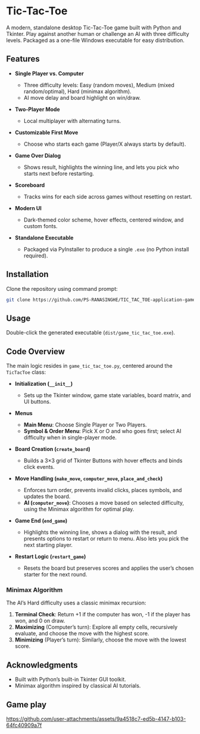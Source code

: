 # Tic-Tac-Toe

A modern, standalone desktop Tic-Tac-Toe game built with Python and Tkinter. Play against another human or challenge an AI with three difficulty levels. Packaged as a one-file Windows executable for easy distribution.

## Features

* **Single Player vs. Computer**

  * Three difficulty levels: Easy (random moves), Medium (mixed random/optimal), Hard (minimax algorithm).
  * AI move delay and board highlight on win/draw.
* **Two-Player Mode**

  * Local multiplayer with alternating turns.
* **Customizable First Move**

  * Choose who starts each game (Player/X always starts by default).
* **Game Over Dialog**

  * Shows result, highlights the winning line, and lets you pick who starts next before restarting.
* **Scoreboard**

  * Tracks wins for each side across games without resetting on restart.
* **Modern UI**

  * Dark-themed color scheme, hover effects, centered window, and custom fonts.
* **Standalone Executable**

  * Packaged via PyInstaller to produce a single `.exe` (no Python install required).

## Installation

 Clone the repository using command prompt:

   ```bash
   git clone https://github.com/PS-RANASINGHE/TIC_TAC_TOE-application-game
   ```


## Usage

Double-click the generated executable (`dist/game_tic_tac_toe.exe`).


## Code Overview

The main logic resides in `game_tic_tac_toe.py`, centered around the `TicTacToe` class:

* **Initialization (`__init__`)**

  * Sets up the Tkinter window, game state variables, board matrix, and UI buttons.
* **Menus**

  * **Main Menu**: Choose Single Player or Two Players.
  * **Symbol & Order Menu**: Pick X or O and who goes first; select AI difficulty when in single-player mode.
* **Board Creation (`create_board`)**

  * Builds a 3×3 grid of Tkinter Buttons with hover effects and binds click events.
* **Move Handling (`make_move`, `computer_move`, `place_and_check`)**

  * Enforces turn order, prevents invalid clicks, places symbols, and updates the board.
  * **AI (`computer_move`)**: Chooses a move based on selected difficulty, using the Minimax algorithm for optimal play.
* **Game End (`end_game`)**

  * Highlights the winning line, shows a dialog with the result, and presents options to restart or return to menu. Also lets you pick the next starting player.
* **Restart Logic (`restart_game`)**

  * Resets the board but preserves scores and applies the user’s chosen starter for the next round.

### Minimax Algorithm

The AI’s Hard difficulty uses a classic minimax recursion:

1. **Terminal Check**: Return +1 if the computer has won, -1 if the player has won, and 0 on draw.
2. **Maximizing** (Computer’s turn): Explore all empty cells, recursively evaluate, and choose the move with the highest score.
3. **Minimizing** (Player’s turn): Similarly, choose the move with the lowest score.


## Acknowledgments

* Built with Python’s built-in Tkinter GUI toolkit.
* Minimax algorithm inspired by classical AI tutorials.


## Game play 
https://github.com/user-attachments/assets/9a4518c7-ed5b-4147-b103-64fc40909a7f







